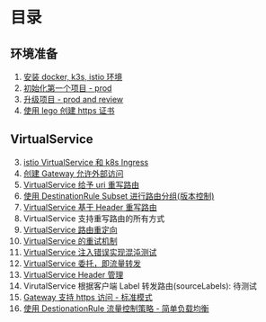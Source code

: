 # 目录

## 环境准备

1. [安装 docker, k3s, istio 环境](./01-install.md)
2. [初始化第一个项目 - prod](./02-initial-project.md)
7. [升级项目 - prod and review](./07-upgrade-project.md)
16. [使用 lego 创建 https 证书](./16-lego-create-server-certificate.md)

## VirtualService

3. [istio VirtualService 和 k8s Ingress](./03-vs-and-ingress.md)
4. [创建 Gateway 允许外部访问](./04-gateway.md)
5. [VirtualService 给予 uri 重写路由](./05-vs-http-rewrite-by-uri.md)
6. [使用 DestinationRule Subset 进行路由分组(版本控制)](./06-dr-subset.md)
8. [VirtualService 基于 Header 重写路由](./08-vs-http-rewrite-by-header.md)
9. VirtualService 支持重写路由的所有方式
10. [VirtualService 路由重定向](./10-vs-http-redirect.md)
11. [VirtualService 的重试机制](./11-vs-http-retry.md)
12. [VirtualService 注入错误实现混沌测试](./12-vs-http-fault-injection.md)
13. [VirtualService 委托，即流量转发](./13-vs-http-delegate.md)
14. [VirtualService Header 管理](./14-vs-http-header-operation.md)
15. VirutalService 根据客户端 Label 转发路由(sourceLabels): 待测试
17. [Gateway 支持 https 访问 - 标准模式](./17-gw-https-support-standard.md)
18. [使用 DestionationRule 流量控制策略 - 简单负载均衡](./18-dr-simple-loadbalance.md)
